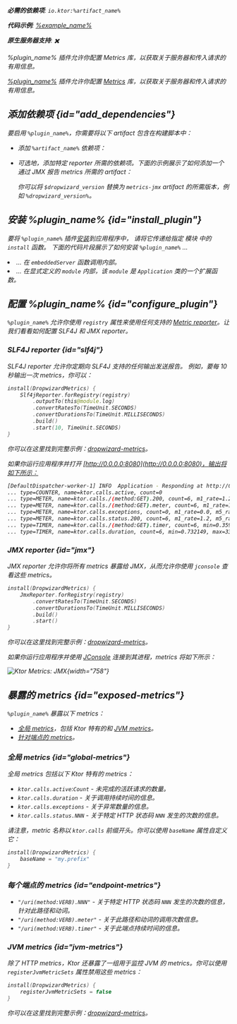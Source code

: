 [//]: # (title: Dropwizard Metrics)

<show-structure for="chapter" depth="2"/>
<primary-label ref="server-plugin"/>

<var name="plugin_name" value="DropwizardMetrics"/>
<var name="package_name" value="io.ktor.server.metrics.dropwizard"/>
<var name="artifact_name" value="ktor-server-metrics"/>

<tldr>
<p>
<b>必需的依赖项</b>: <code>io.ktor:%artifact_name%</code>
</p>
<var name="example_name" value="dropwizard-metrics"/>
<p>
    <b>代码示例</b>:
    <a href="https://github.com/ktorio/ktor-documentation/tree/%ktor_version%/codeSnippets/snippets/%example_name%">
        %example_name%
    </a>
</p>
<p>
    <b><Links href="/ktor/server-native" summary="Ktor 支持 Kotlin/Native 并允许你在没有额外运行时或虚拟机的情况下运行服务器。">原生服务器</Links>支持</b>: ✖️
</p>
</tldr>

<link-summary>%plugin_name% 插件允许你配置 Metrics 库，以获取关于服务器和传入请求的有用信息。</link-summary>

[%plugin_name%](https://api.ktor.io/ktor-server-metrics/io.ktor.server.metrics.dropwizard/-dropwizard-metrics.html) 插件允许你配置 [Metrics](http://metrics.dropwizard.io/) 库，以获取关于服务器和传入请求的有用信息。

## 添加依赖项 {id="add_dependencies"}
要启用 `%plugin_name%`，你需要将以下 artifact 包含在构建脚本中：
* 添加 `%artifact_name%` 依赖项：

  <Tabs group="languages">
      <TabItem title="Gradle (Kotlin)" group-key="kotlin">
          <code-block lang="Kotlin" code="              implementation(&quot;io.ktor:%artifact_name%:$ktor_version&quot;)"/>
      </TabItem>
      <TabItem title="Gradle (Groovy)" group-key="groovy">
          <code-block lang="Groovy" code="              implementation &quot;io.ktor:%artifact_name%:$ktor_version&quot;"/>
      </TabItem>
      <TabItem title="Maven" group-key="maven">
          <code-block lang="XML" code="              &lt;dependency&gt;&#10;                  &lt;groupId&gt;io.ktor&lt;/groupId&gt;&#10;                  &lt;artifactId&gt;%artifact_name%-jvm&lt;/artifactId&gt;&#10;                  &lt;version&gt;${ktor_version}&lt;/version&gt;&#10;              &lt;/dependency&gt;"/>
      </TabItem>
  </Tabs>

* 可选地，添加特定 reporter 所需的依赖项。下面的示例展示了如何添加一个通过 JMX 报告 metrics 所需的 artifact：

  <var name="group_id" value="io.dropwizard.metrics"/>
  <var name="artifact_name" value="metrics-jmx"/>
  <var name="version" value="dropwizard_version"/>
  <Tabs group="languages">
      <TabItem title="Gradle (Kotlin)" group-key="kotlin">
          <code-block lang="Kotlin" code="              implementation(&quot;%group_id%:%artifact_name%:$%version%&quot;)"/>
      </TabItem>
      <TabItem title="Gradle (Groovy)" group-key="groovy">
          <code-block lang="Groovy" code="              implementation &quot;%group_id%:%artifact_name%:$%version%&quot;"/>
      </TabItem>
      <TabItem title="Maven" group-key="maven">
          <code-block lang="XML" code="              &lt;dependency&gt;&#10;                  &lt;groupId&gt;%group_id%&lt;/groupId&gt;&#10;                  &lt;artifactId&gt;%artifact_name%&lt;/artifactId&gt;&#10;                  &lt;version&gt;${%version%}&lt;/version&gt;&#10;              &lt;/dependency&gt;"/>
      </TabItem>
  </Tabs>
  
  你可以将 `$dropwizard_version` 替换为 `metrics-jmx` artifact 的所需版本，例如 `%dropwizard_version%`。

## 安装 %plugin_name% {id="install_plugin"}

<p>
    要将 <code>%plugin_name%</code> 插件<a href="#install">安装</a>到应用程序中，
    请将它传递给指定 <Links href="/ktor/server-modules" summary="模块允许你通过分组路由来组织应用程序。">模块</Links> 中的 <code>install</code> 函数。
    下面的代码片段展示了如何安装 <code>%plugin_name%</code> ...
</p>
<list>
    <li>
        ... 在 <code>embeddedServer</code> 函数调用内部。
    </li>
    <li>
        ... 在显式定义的 <code>module</code> 内部，该 <code>module</code> 是 <code>Application</code> 类的一个扩展函数。
    </li>
</list>
<Tabs>
    <TabItem title="embeddedServer">
        <code-block lang="kotlin" code="            import io.ktor.server.engine.*&#10;            import io.ktor.server.netty.*&#10;            import io.ktor.server.application.*&#10;            import %package_name%.*&#10;&#10;            fun main() {&#10;                embeddedServer(Netty, port = 8080) {&#10;                    install(%plugin_name%)&#10;                    // ...&#10;                }.start(wait = true)&#10;            }"/>
    </TabItem>
    <TabItem title="module">
        <code-block lang="kotlin" code="            import io.ktor.server.application.*&#10;            import %package_name%.*&#10;            // ...&#10;            fun Application.module() {&#10;                install(%plugin_name%)&#10;                // ...&#10;            }"/>
    </TabItem>
</Tabs>

## 配置 %plugin_name% {id="configure_plugin"}

`%plugin_name%` 允许你使用 `registry` 属性来使用任何支持的 [Metric reporter](http://metrics.dropwizard.io/)。让我们看看如何配置 SLF4J 和 JMX reporter。

### SLF4J reporter {id="slf4j"}

SLF4J reporter 允许你定期向 SLF4J 支持的任何输出发送报告。
例如，要每 10 秒输出一次 metrics，你可以：

```kotlin
install(DropwizardMetrics) {
    Slf4jReporter.forRegistry(registry)
        .outputTo(this@module.log)
        .convertRatesTo(TimeUnit.SECONDS)
        .convertDurationsTo(TimeUnit.MILLISECONDS)
        .build()
        .start(10, TimeUnit.SECONDS)
}
```

你可以在这里找到完整示例：[dropwizard-metrics](https://github.com/ktorio/ktor-documentation/tree/%ktor_version%/codeSnippets/snippets/dropwizard-metrics)。

如果你运行应用程序并打开 [http://0.0.0.0:8080](http://0.0.0.0:8080)，输出将如下所示：

```Bash
[DefaultDispatcher-worker-1] INFO  Application - Responding at http://0.0.0.0:8080
... type=COUNTER, name=ktor.calls.active, count=0
... type=METER, name=ktor.calls./(method:GET).200, count=6, m1_rate=1.2, m5_rate=1.2, m15_rate=1.2, mean_rate=0.98655785084844, rate_unit=events/second
... type=METER, name=ktor.calls./(method:GET).meter, count=6, m1_rate=1.2, m5_rate=1.2, m15_rate=1.2, mean_rate=0.9841134429134598, rate_unit=events/second
... type=METER, name=ktor.calls.exceptions, count=0, m1_rate=0.0, m5_rate=0.0, m15_rate=0.0, mean_rate=0.0, rate_unit=events/second
... type=METER, name=ktor.calls.status.200, count=6, m1_rate=1.2, m5_rate=1.2, m15_rate=1.2, mean_rate=0.9866015088545449, rate_unit=events/second
... type=TIMER, name=ktor.calls./(method:GET).timer, count=6, min=0.359683, max=14.213046, mean=2.691307542732234, stddev=5.099546889849414, p50=0.400967, p75=0.618972, p95=14.213046, p98=14.213046, p99=14.213046, p999=14.213046, m1_rate=1.2, m5_rate=1.2, m15_rate=1.2, mean_rate=0.9830677128229028, rate_unit=events/second, duration_unit=milliseconds
... type=TIMER, name=ktor.calls.duration, count=6, min=0.732149, max=33.735719, mean=6.238046092985701, stddev=12.169258340009847, p50=0.778864, p75=1.050454, p95=33.735719, p98=33.735719, p99=33.735719, p999=33.735719, m1_rate=0.2, m5_rate=0.2, m15_rate=0.2, mean_rate=0.6040311229887146, rate_unit=events/second, duration_unit=milliseconds
```

### JMX reporter {id="jmx"}

JMX reporter 允许你将所有 metrics 暴露给 JMX，从而允许你使用 `jconsole` 查看这些 metrics。

```kotlin
install(DropwizardMetrics) {
    JmxReporter.forRegistry(registry)
        .convertRatesTo(TimeUnit.SECONDS)
        .convertDurationsTo(TimeUnit.MILLISECONDS)
        .build()
        .start()
}
```

你可以在这里找到完整示例：[dropwizard-metrics](https://github.com/ktorio/ktor-documentation/tree/%ktor_version%/codeSnippets/snippets/dropwizard-metrics)。

如果你运行应用程序并使用 [JConsole](https://docs.oracle.com/en/java/javase/17/management/using-jconsole.html) 连接到其进程，metrics 将如下所示：

![Ktor Metrics: JMX](jmx.png){width="758"}

## 暴露的 metrics {id="exposed-metrics"}

`%plugin_name%` 暴露以下 metrics：

- [全局 metrics](#global-metrics)，包括 Ktor 特有的和 [JVM metrics](#jvm-metrics)。
- [针对端点的 metrics](#endpoint-metrics)。

### 全局 metrics {id="global-metrics"}

全局 metrics 包括以下 Ktor 特有的 metrics：

* `ktor.calls.active`:`Count` - 未完成的活跃请求的数量。
* `ktor.calls.duration` - 关于调用持续时间的信息。
* `ktor.calls.exceptions` - 关于异常数量的信息。
* `ktor.calls.status.NNN` - 关于特定 HTTP 状态码 `NNN` 发生的次数的信息。

请注意，metric 名称以 `ktor.calls` 前缀开头。你可以使用 `baseName` 属性自定义它：

```kotlin
install(DropwizardMetrics) {
    baseName = "my.prefix"
}
```

### 每个端点的 metrics {id="endpoint-metrics"}

* `"/uri(method:VERB).NNN"` - 关于特定 HTTP 状态码 `NNN` 发生的次数的信息，针对此路径和动词。
* `"/uri(method:VERB).meter"` - 关于此路径和动词的调用次数信息。
* `"/uri(method:VERB).timer"` - 关于此端点持续时间的信息。

### JVM metrics {id="jvm-metrics"}

除了 HTTP metrics，Ktor 还暴露了一组用于监控 JVM 的 metrics。你可以使用 `registerJvmMetricSets` 属性禁用这些 metrics：

```kotlin
install(DropwizardMetrics) {
    registerJvmMetricSets = false
}
```

你可以在这里找到完整示例：[dropwizard-metrics](https://github.com/ktorio/ktor-documentation/tree/%ktor_version%/codeSnippets/snippets/dropwizard-metrics)。